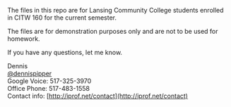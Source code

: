 The files in this repo are for Lansing Community College students enrolled in CITW 160 for the current semester.

The files are for demonstration purposes only and are not to be used for homework.

If you have any questions, let me know.
 
Dennis  
[@dennispipper](https://twitter.com/dennispipper)  
Google Voice: 517-325-3970   
Office Phone: 517-483-1558   
Contact info: [http://iprof.net/contact](http://iprof.net/contact)
